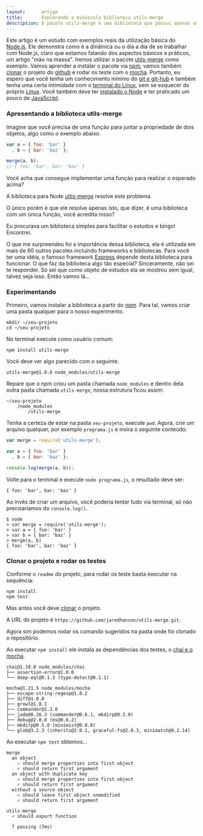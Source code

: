 ```yaml
---
layout:      artigo
title:       Explorando a minúscula biblioteca utils-merge
description: O pacote utils-merge é uma biblioteca que possui apenas uma função e será objeto de estudos nesta matéria.
---
```


Este artigo é um estudo com exemplos reais da utilização básica do [Node.js](/node.js/).
Ele demonstra como é a dinâmica ou o dia a dia de se trabalhar com Node.js, claro que estamos falando dos aspectos
básicos e práticos, um artigo "mão na massa".
Iremos utilizar o pacote [utils-merge](https://www.npmjs.com/package/utils-merge) como exemplo.
Vamos aprender a instalar o pacote via [npm](/linux/instalando-npm/), vamos também [clonar](/git/git-clone/) o projeto
do [github](/git/) e rodar os teste com o [mocha](/node.js/testando-javascript-com-o-mocha/).
Portanto, eu espero que você tenha um conhecimento mínimo do [git e git-hub](/git/) e também tenha uma certa intimidade
com o [terminal do Linux](http://www.hardware.com.br/livros/linux/usando-terminal.html), sem se esquecer
do próprio [Linux](/linux/). Você também deve ter [instalado o Node](/linux/instalando-nodejs/) e ter
praticado um pouco de [JavaScript](/javascript/).



### Apresentando a biblioteca utils-merge

Imagine que você precisa de uma função para juntar a propriedade de dois objetos, algo como o exemplo abaixo.

```javascript
var a = { foo: 'bar' }
  , b = { bar: 'baz' };

merge(a, b);
// { foo: 'bar', bar: 'baz' }
```

Você acha que consegue implementar uma função para realizar o esperado acima?

A biblioteca para Node [utlis-merge](https://github.com/jaredhanson/utils-merge) resolve este problema.

O único porém é que ele resolve apenas isto, que dizer, é uma biblioteca com um única função, você acredita nisso?

Eu procurava um biblioteca simples para facilitar o estudos e bingo! Encontrei.

O que me surpreendeu foi a importância dessa biblioteca, ela é utilizada em mais de 60 outros pacotes incluindo
frameworks e bibliotecas. Para você ter uma idéia, o famoso framework [Express](http://expressjs.com/)
depende desta biblioteca para funcionar. O que faz da biblioteca algo tão especial? Sinceramente, não sei te responder.
Só sei que como objeto de estudos ela se mostrou sem igual, talvez seja isso. Então vamos lá...




### Experimentando

Primeiro, vamos instalar a biblioteca a partir do [npm](/linux/instalando-npm/). Para tal, vamos criar uma pasta qualquer
para o nosso experimento.

    mkdir ~/seu-projeto
    cd ~/seu-projeto

No terminal execute como usuário comum:

    npm install utils-merge

Você deve ver algo parecido com o seguinte.

    utils-merge@1.0.0 node_modules/utils-merge

Repare que o npm criou um pasta chamada `node_modules` e dentro dela outra pasta chamada `utils-merge`, nossa estrutura ficou assim:

    ~/seu-projeto
        /node_modules
            /utils-merge

Tenha a certeza de estar na pasta `seu-projeto`, execute `pwd`. Agora, crie um arquivo qualquer, por exemplo
`programa.js` e insira o seguinte conteúdo:

```javascript
var merge = require('utils-merge');

var a = { foo: 'bar' }
  , b = { bar: 'baz' };

console.log(merge(a, b));
```

Volte para o terminal e execute `node programa.js`, o resultado deve ser:

    { foo: 'bar', bar: 'baz' }

Ao invés de criar um arquivo, você poderia tentar tudo via terminal, só não precisaríamos do `console.log()`.

    $ node
    > var merge = require('utils-merge');
    > var a = { foo: 'bar' }
    > var b = { bar: 'baz' }
    > merge(a, b)
    { foo: 'bar', bar: 'baz' }


### Clonar o projeto e rodar os testes

Conforme o `readme` do projeto, para rodar os teste basta executar na sequência:

    npm install
    npm test

Mas antes você deve [clonar](/git/git-clone/) o projeto.

A URL do projeto é `https://github.com/jaredhanson/utils-merge.git`.

Agora sim podemos rodar os comando sugeridos na pasta onde foi clonado o repositório.

Ao executar `npm install` ele instala as dependências dos testes, o [chai e o mocha](/node.js/testando-javascript-com-o-mocha/).

    chai@1.10.0 node_modules/chai
    ├── assertion-error@1.0.0
    └── deep-eql@0.1.3 (type-detect@0.1.1)

    mocha@1.21.5 node_modules/mocha
    ├── escape-string-regexp@1.0.2
    ├── diff@1.0.8
    ├── growl@1.8.1
    ├── commander@2.3.0
    ├── jade@0.26.3 (commander@0.6.1, mkdirp@0.3.0)
    ├── debug@2.0.0 (ms@0.6.2)
    ├── mkdirp@0.5.0 (minimist@0.0.8)
    └── glob@3.2.3 (inherits@2.0.1, graceful-fs@2.0.3, minimatch@0.2.14)


Ao executar `npm test` obtemos...

    merge
      an object
        ✓ should merge properties into first object
        ✓ should return first argument
      an object with duplicate key
        ✓ should merge properties into first object
        ✓ should return first argument
      without a source object
        ✓ should leave first object unmodified
        ✓ should return first argument

    utils-merge
      ✓ should export function

      7 passing (7ms)


